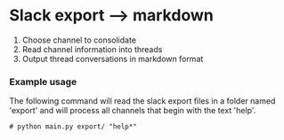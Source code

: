 # Slack export --> markdown

1. Choose channel to consolidate
2. Read channel information into threads
3. Output thread conversations in markdown format

### Example usage
The following command will read the slack export files in a folder named 'export' and will process all channels that begin with the text 'help'.
```console
# python main.py export/ "help*"
```
